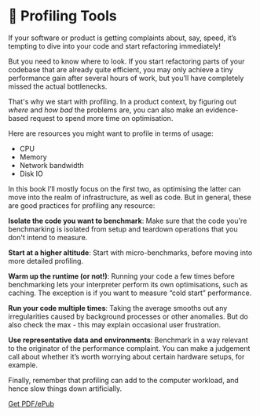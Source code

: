 # 🔎 Profiling Tools

If your software or product is getting complaints about, say, speed, it’s tempting to dive into your code and start refactoring immediately! 

But you need to know where to look. If you start refactoring parts of your codebase that are already quite efficient, you may only achieve a tiny performance gain after several hours of work, but you’ll have completely missed the actual bottlenecks. 

That's why we start with profiling. In a product context, by figuring out *where* and *how bad* the problems are, you can also make an evidence-based request to spend more time on optimisation.

Here are resources you might want to profile in terms of usage:

- CPU
- Memory
- Network bandwidth
- Disk IO

In this book I’ll mostly focus on the first two, as optimising the latter can move into the realm of infrastructure, as well as code. But in general, these are good practices for profiling any resource:

**Isolate the code you want to benchmark**: Make sure that the code you're benchmarking is isolated from setup and teardown operations that you don't intend to measure. 

**Start at a higher altitude**: Start with micro-benchmarks, before moving into more detailed profiling.

**Warm up the runtime (or not!)**: Running your code a few times before benchmarking lets your interpreter perform its own optimisations, such as caching. The exception is if you want to measure “cold start” performance. 

**Run your code multiple times**: Taking the average smooths out any irregularities caused by background processes or other anomalies. But do also check the max - this may explain occasional user frustration.

**Use representative data and environments**: Benchmark in a way relevant to the originator of the performance complaint. You can make a judgement call about whether it’s worth worrying about certain hardware setups, for example. 

Finally, remember that profiling can add to the computer workload, and hence slow things down artificially. 



[Get PDF/ePub](https://makepythonfaster.gumroad.com/l/get)
